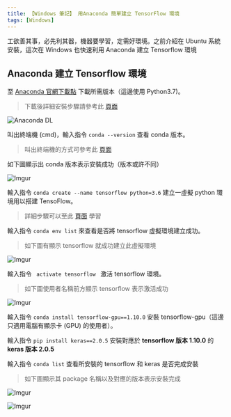 ```yaml
---
title: 【Windows 筆記】 用Anaconda 簡單建立 TensorFlow 環境
tags: [Windows]
---
```

工欲善其事，必先利其器，機器要學習，定需好環境。之前介紹在 Ubuntu 系統安裝，這次在 Windows 也快速利用 Anaconda 建立 Tensorflow 環境

## Anaconda 建立 Tensorflow 環境

至 [Anaconda 官網下載點](https://www.anaconda.com/distribution/) 下載所需版本（這邊使用 Python3.7)。

> 下載後詳細安裝步驟請參考此 [頁面](https://www.woodowlab.com/python-tutorial-0-anaconda/)

![Anaconda DL](https://pic.pimg.tw/kk665403/1541065448-12595397_n.png)

叫出終端機 (cmd)，輸入指令 `conda --version` 查看 conda 版本。

> 叫出終端機的方式可參考此 [頁面](https://parg.co/WuR)

如下圖顯示出 conda 版本表示安裝成功（版本或許不同）

![Imgur](https://i.imgur.com/qxp38jL.png)

輸入指令 `conda create --name tensorflow python=3.6` 建立一虛擬 python 環境用以搭建 TensoFlow。

> 詳細步驟可以至此 [頁面](https://parg.co/iqF) 學習

輸入指令 `conda env list` 來查看是否將 tensorflow 虛擬環境建立成功。

> 如下圖有顯示 tensorflow 就成功建立此虛擬環境

![Imgur](https://i.imgur.com/BvQqV7M.png)

輸入指令` ` ` activate tensorflow ` ` `激活 tensorflow 環境。

> 如下圖使用者名稱前方顯示 tensorflow 表示激活成功

![Imgur](https://i.imgur.com/zcxdQ8A.png)

輸入指令 `conda install tensorflow-gpu==1.10.0` 安裝 tensorflow-gpu（這邊只適用電腦有顯示卡 (GPU) 的使用者）。

輸入指令 `pip install keras==2.0.5` 安裝對應於 **tensorflow 版本 1.10.0** 的 **keras 版本 2.0.5**

輸入指令 `conda list` 查看所安裝的 tensorflow 和 keras 是否完成安裝

> 如下圖顯示其 package 名稱以及對應的版本表示安裝完成

![Imgur](https://i.imgur.com/suRBprH.png)

![Imgur](https://i.imgur.com/4lg8ag4.png)
